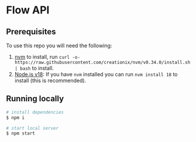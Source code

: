 # Flow API

## Prerequisites

To use this repo you will need the following:

1. [nvm][nvm] to install, run `curl -o- https://raw.githubusercontent.com/creationix/nvm/v0.34.0/install.sh | bash` to install.
1. [Node.js v18][nodejs]: If you have `nvm` installed you can run `nvm install 18` to install (this is recommended).

## Running locally

```bash
# install dependencies
$ npm i

# start local server
$ npm start
```

[nvm]: https://github.com/creationix/nvm#installation-and-update
[nodejs]: https://nodejs.org/